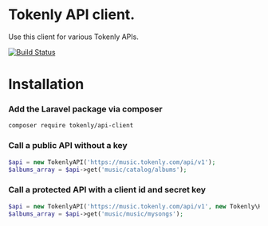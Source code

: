 # Tokenly API client.

Use this client for various Tokenly APIs.

[![Build Status](https://travis-ci.org/tokenly/api-client.svg?branch=master)](https://travis-ci.org/tokenly/api-client)

# Installation


### Add the Laravel package via composer

```
composer require tokenly/api-client
```


### Call a public API without a key

```php
$api = new TokenlyAPI('https://music.tokenly.com/api/v1');
$albums_array = $api->get('music/catalog/albums');
```

### Call a protected API with a client id and secret key

```php
$api = new TokenlyAPI('https://music.tokenly.com/api/v1', new Tokenly\HmacAuth\Generator(), 'MY_CLIENT_ID', 'MY_CLIENT_SECRET');
$albums_array = $api->get('music/music/mysongs');
```
